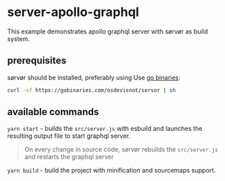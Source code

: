 # server-apollo-graphql

This example demonstrates apollo graphql server with sørvør as build system.

## prerequisites

sørvør should be installed, preferably using Use [go binaries](https://gobinaries.com/):

```bash
curl -sf https://gobinaries.com/osdevisnot/sorvor | sh
```

## available commands

`yarn start` - builds the `src/server.js` with esbuild and launches the resulting output file to start graphql server.

> On every change in source code, sørvør rebuilds the `src/server.js` and restarts the graphql server

`yarn build` - build the project with minification and sourcemaps support.
